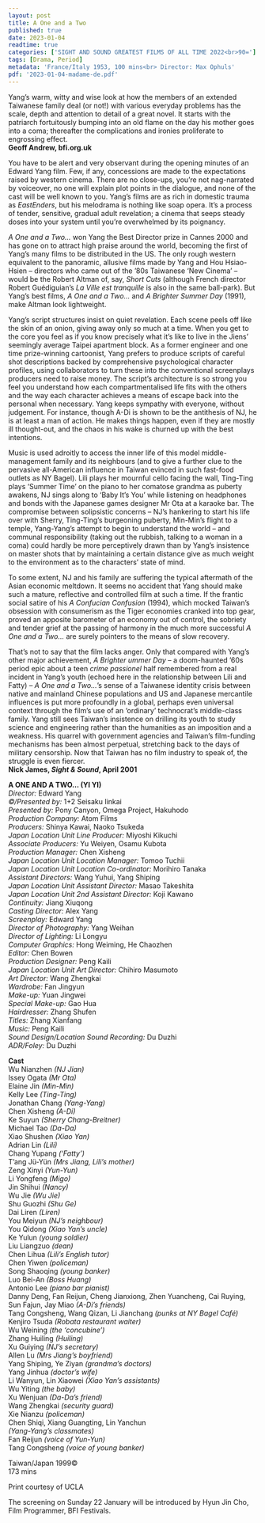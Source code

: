 ```yaml
---
layout: post
title: A One and a Two
published: true
date: 2023-01-04
readtime: true
categories: ['SIGHT AND SOUND GREATEST FILMS OF ALL TIME 2022<br>90=']
tags: [Drama, Period]
metadata: 'France/Italy 1953, 100 mins<br> Director: Max Ophuls'
pdf: '2023-01-04-madame-de.pdf'
---
```


Yang’s warm, witty and wise look at how the members of an extended Taiwanese family deal (or not!) with various everyday problems has the scale, depth and attention to detail of a great novel. It starts with the patriarch fortuitously bumping into an old flame on the day his mother goes into a coma; thereafter the complications and ironies proliferate to engrossing effect.  
**Geoff Andrew, bfi.org.uk**  

You have to be alert and very observant during the opening minutes of an Edward Yang film. Few, if any, concessions are made to the expectations raised by western cinema. There are no close-ups, you’re not nag-narrated by voiceover, no one will explain plot points in the dialogue, and none of the cast will be well known to you. Yang’s films are as rich in domestic trauma as _EastEnders_, but his melodrama is nothing like soap opera. It’s a process of tender, sensitive, gradual adult revelation; a cinema that seeps steady doses into your system until you’re overwhelmed by its poignancy.

_A One and a Two…_ won Yang the Best Director prize in Cannes 2000 and has gone on to attract high praise around the world, becoming the first of Yang’s many films to be distributed in the US. The only rough western equivalent to the panoramic, allusive films made by Yang and Hou Hsiao-Hsien – directors who came out of the ’80s Taiwanese ‘New Cinema’ – would be the Robert Altman of, say, _Short Cuts_ (although French director Robert Guédiguian’s _La Ville est tranquille_ is also in the same ball-park). But Yang’s best films, _A One and a Two…_ and _A Brighter Summer Day_ (1991), make Altman look lightweight.

Yang’s script structures insist on quiet revelation. Each scene peels off like the skin of an onion, giving away only so much at a time. When you get to the core you feel as if you know precisely what it’s like to live in the Jiens’ seemingly average Taipei apartment block. As a former engineer and one time prize-winning cartoonist, Yang prefers to produce scripts of careful shot descriptions backed by comprehensive psychological character profiles, using collaborators to turn these into the conventional screenplays producers need to raise money. The script’s architecture is so strong you feel you understand how each compartmentalised life fits with the others and the way each character achieves a means of escape back into the personal when necessary. Yang keeps sympathy with everyone, without judgement. For instance, though A-Di is shown to be the antithesis of NJ, he is at least a man of action. He makes things happen, even if they are mostly ill thought-out, and the chaos in his wake is churned up with the best intentions.

Music is used adroitly to access the inner life of this model middle-management family and its neighbours (and to give a further clue to the pervasive all-American influence in Taiwan evinced in such fast-food outlets as NY Bagel). Lili plays her mournful cello facing the wall, Ting-Ting plays ‘Summer Time’ on the piano to her comatose grandma as puberty awakens, NJ sings along to ‘Baby It’s You’ while listening on headphones and bonds with the Japanese games designer Mr Ota at a karaoke bar. The compromise between solipsistic concerns – NJ’s hankering to start his life over with Sherry, Ting-Ting’s burgeoning puberty, Min-Min’s flight to a temple, Yang-Yang’s attempt to begin to understand the world – and communal responsibility (taking out the rubbish, talking to a woman in a coma) could hardly be more perceptively drawn than by Yang’s insistence on master shots that by maintaining a certain distance give as much weight to the environment as to the characters’ state of mind.

To some extent, NJ and his family are suffering the typical aftermath of the Asian economic meltdown. It seems no accident that Yang should make such a mature, reflective and controlled film at such a time. If the frantic social satire of his _A Confucian Confusion_ (1994), which mocked Taiwan’s obsession with consumerism as the Tiger economies cranked into top gear, proved an apposite barometer of an economy out of control, the sobriety and tender grief at the passing of harmony in the much more successful _A One and a Two…_ are surely pointers to the means of slow recovery.

That’s not to say that the film lacks anger. Only that compared with Yang’s other major achievement, _A Brighter ummer Day_ – a doom-haunted ’60s period epic about a teen _crime passionel_ half remembered from a real incident in Yang’s youth (echoed here in the relationship between Lili and Fatty) – _A One and a Two…_’s sense of a Taiwanese identity crisis between native and mainland Chinese populations and US and Japanese mercantile influences is put more profoundly in a global, perhaps even universal context through the film’s use of an ‘ordinary’ technocrat’s middle-class family. Yang still sees Taiwan’s insistence on drilling its youth to study science and engineering rather than the humanities as an imposition and a weakness. His quarrel with government agencies and Taiwan’s film-funding mechanisms has been almost perpetual, stretching back to the days of military censorship. Now that Taiwan has no film industry to speak of, the struggle is even fiercer.  
**Nick James, _Sight & Sound_, April 2001**  

**A ONE AND A TWO… (YI YI)**  
_Director:_ Edward Yang  
_©/Presented by:_ 1+2 Seisaku Iinkai  
_Presented by:_ Pony Canyon, Omega Project, Hakuhodo  
_Production Company:_ Atom Films  
_Producers:_ Shinya Kawai, Naoko Tsukeda  
_Japan Location Unit Line Producer:_ Miyoshi Kikuchi  
_Associate Producers:_ Yu Weiyen, Osamu Kubota  
_Production Manager:_ Chen Xisheng  
_Japan Location Unit Location Manager:_ Tomoo Tuchii  
_Japan Location Unit Location Co-ordinator:_ Morihiro Tanaka  
_Assistant Directors:_ Wang Yuhui, Yang Shiping  
_Japan Location Unit Assistant Director:_ Masao Takeshita  
_Japan Location Unit 2nd Assistant Director:_ Koji Kawano  
_Continuity:_ Jiang Xiuqong  
_Casting Director:_ Alex Yang  
_Screenplay:_ Edward Yang  
_Director of Photography:_ Yang Weihan  
_Director of Lighting:_ Li Longyu  
_Computer Graphics:_ Hong Weiming, He Chaozhen  
_Editor:_ Chen Bowen  
_Production Designer:_ Peng Kaili  
_Japan Location Unit Art Director:_ Chihiro Masumoto  
_Art Director:_ Wang Zhengkai  
_Wardrobe:_ Fan Jingyun  
_Make-up:_ Yuan Jingwei  
_Special Make-up:_ Gao Hua  
_Hairdresser:_ Zhang Shufen  
_Titles:_ Zhang Xianfang  
_Music:_ Peng Kaili  
_Sound Design/Location Sound Recording:_ Du Duzhi  
_ADR/Foley:_ Du Duzhi  

**Cast**  
Wu Nianzhen _(NJ Jian)_  
Issey Ogata _(Mr Ota)_  
Elaine Jin _(Min-Min)_  
Kelly Lee _(Ting-Ting)_  
Jonathan Chang _(Yang-Yang)_  
Chen Xisheng _(A-Di)_  
Ke Suyun _(Sherry Chang-Breitner)_  
Michael Tao _(Da-Da)_  
Xiao Shushen _(Xiao Yan)_  
Adrian Lin _(Lili)_  
Chang Yupang _(‘Fatty’)_  
T’ang Jü-Yün _(Mrs Jiang, Lili’s mother)_  
Zeng Xinyi _(Yun-Yun)_  
Li Yongfeng _(Migo)_  
Jin Shihui _(Nancy)_  
Wu Jie _(Wu Jie)_  
Shu Guozhi _(Shu Ge)_  
Dai Liren _(Liren)_  
You Meiyun _(NJ’s neighbour)_  
You Qidong _(Xiao Yan’s uncle)_  
Ke Yulun _(young soldier)_  
Liu Liangzuo _(dean)_  
Chen Lihua _(Lili’s English tutor)_  
Chen Yiwen _(policeman)_  
Song Shaoqing _(young banker)_  
Luo Bei-An _(Boss Huang)_  
Antonio Lee _(piano bar pianist)_  
Danny Deng, Fan Reijun, Cheng Jianxiong, Zhen Yuancheng, Cai Ruying, Sun Fajun, Jay Miao _(A-Di’s friends)_  
Tang Congsheng, Wang Qizan, Li Jianchang _(punks at NY Bagel Café)_  
Kenjiro Tsuda _(Robata restaurant waiter)_  
Wu Weining _(the ‘concubine’)_  
Zhang Huiling _(Huiling)_  
Xu Guiying _(NJ’s secretary)_  
Allen Lu _(Mrs Jiang’s boyfriend)_  
Yang Shiping, Ye Ziyan _(grandma’s doctors)_  
Yang Jinhua _(doctor’s wife)_  
Li Wanyun, Lin Xiaowei _(Xiao Yan’s assistants)_  
Wu Yiting _(the baby)_  
Xu Wenjuan _(Da-Da’s friend)_  
Wang Zhengkai _(security guard)_  
Xie Nianzu _(policeman)_  
Chen Shiqi, Xiang Guangting, Lin Yanchun  
_(Yang-Yang’s classmates)_  
Fan Reijun _(voice of Yun-Yun)_  
Tang Congsheng _(voice of young banker)_  

Taiwan/Japan 1999©  
173 mins  

Print courtesy of UCLA  

The screening on Sunday 22 January will be introduced by Hyun Jin Cho, Film Programmer, BFI Festivals.  
<!--stackedit_data:
eyJoaXN0b3J5IjpbLTEzMzI2MjIxMjJdfQ==
-->